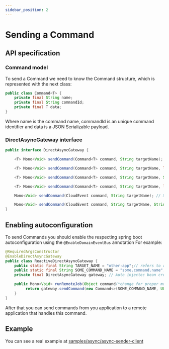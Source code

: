 ```yaml
---
sidebar_position: 2
---
```


# Sending a Command

## API specification

### Command model

To send a Command we need to know the Command structure, which is represented with the next class:

```java
public class Command<T> {
    private final String name;
    private final String commandId;
    private final T data;
}
```

Where name is the command name, commandId is an unique command identifier and data is a JSON Serializable payload.

### DirectAsyncGateway interface

```java
public interface DirectAsyncGateway {

    <T> Mono<Void> sendCommand(Command<T> command, String targetName);

    <T> Mono<Void> sendCommand(Command<T> command, String targetName, long delayMillis);

    <T> Mono<Void> sendCommand(Command<T> command, String targetName, String domain); // Send to specific domain

    <T> Mono<Void> sendCommand(Command<T> command, String targetName, long delayMillis, String domain); // Send to specific domain with delay

    Mono<Void> sendCommand(CloudEvent command, String targetName); // Send with CloudEvent format

    Mono<Void> sendCommand(CloudEvent command, String targetName, String domain); // Send with CloudEvent format to an specific domain
}
```

## Enabling autoconfiguration

To send Commands you should enable the respecting spring boot autoconfiguration using the `@EnableDomainEventBus` annotation
For example:

```java
@RequiredArgsConstructor
@EnableDirectAsyncGateway
public class ReactiveDirectAsyncGateway {
    public static final String TARGET_NAME = "other-app";// refers to remote spring.application.name property
    public static final String SOME_COMMAND_NAME = "some.command.name";
    private final DirectAsyncGateway gateway; // Auto injectec bean created by the @EnableDirectAsyncGateway annotation

    public Mono<Void> runRemoteJob(Object command/*change for proper model*/)  {
         return gateway.sendCommand(new Command<>(SOME_COMMAND_NAME, UUID.randomUUID().toString(), command), TARGET_NAME);
    }
}
```

After that you can send commands from you application to a remote application that handles this command.

## Example

You can see a real example at [samples/async/async-sender-client](https://github.com/reactive-commons/reactive-commons-java/tree/master/samples/async/async-sender-client)
